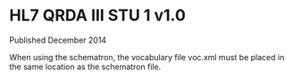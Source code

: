 # HL7 QRDA III STU 1 v1.0

Published December 2014

When  using the schematron, the vocabulary file voc.xml must be placed in the same location as the schematron file.